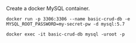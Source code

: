 Create a docker MySQL container.
```
docker run -p 3306:3306 --name basic-crud-db -e MYSQL_ROOT_PASSWORD=my-secret-pw -d mysql:5.7

docker exec -it basic-crud-db mysql -uroot -p
```
